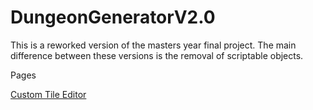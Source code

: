 # DungeonGeneratorV2.0
 
 This is a reworked version of the masters year final project. The main difference between these versions is the removal of scriptable objects.
 
 Pages
 
 [Custom Tile Editor](https://github.com/EdwardDobson/DungeonGeneratorV2.0/blob/main/Docs/CustomTileCreator.md)
 
